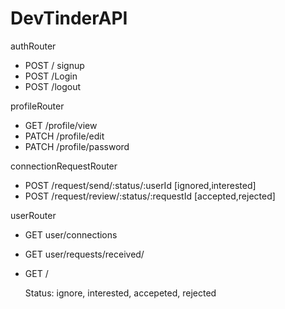 # DevTinderAPI

authRouter

- POST / signup
- POST /Login
- POST /logout

profileRouter

- GET /profile/view
- PATCH /profile/edit
- PATCH /profile/password

connectionRequestRouter

- POST /request/send/:status/:userId [ignored,interested]
- POST /request/review/:status/:requestId [accepted,rejected]

userRouter

- GET user/connections
- GET user/requests/received/
- GET /

  Status: ignore, interested, accepeted, rejected
